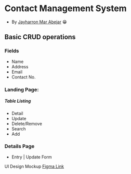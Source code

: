 # Contact Management System
- By [Jayharron Mar Abejar](https://jayharronabejar.info) 😁
## Basic CRUD operations

### Fields
- Name
- Address
- Email
- Contact No.
### Landing Page:
##### Table Listing
- Detail
- Update
- Delete/Remove
- Search
- Add

### Details Page
- Entry | Update Form

UI Design Mockup [Figma Link](https://www.figma.com/file/2nCh6LhE1AuRX4FbOyE6CW/SCMS?type=design&node-id=0%3A1&t=seI1UG01ysWnRlIK-1)
